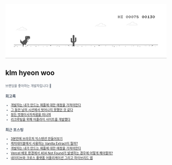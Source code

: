 
<div align="center">
  
![dino.gif](./dino.gif)

</div>

## klm hyeon woo

<span style="color:#4E5968; font-size:10px;">
브랜딩을 좋아하는 개발자입니다 🦄

### 회고록
- [개발자는 내가 만드는 제품에 대한 애정을 가져야한다](https://klmhyeonwooo.tistory.com/122)<br>
- [그 동안 남의 시선에서 벗어나지 못했던 것 같다](https://klmhyeonwooo.tistory.com/65)<br>
- [정든 멋쟁이사자처럼을 떠나며](https://klmhyeonwooo.tistory.com/89)<br>
- [리크루팅을 위해 어플라이 사이트를 개발했다](https://klmhyeonwooo.tistory.com/74)<br>

### 최근 포스팅
- [3분만에 브라우저 익스텐션 만들어보기](https://klmhyeonwooo.tistory.com/126)<br>
- [캐치테이블에서 사용하는 Vanilla Extract이 뭘까?](https://klmhyeonwooo.tistory.com/124)<br>
- [개발자는 내가 만드는 제품에 대한 애정을 가져야한다](https://klmhyeonwooo.tistory.com/122)<br>
- [Vercel 배포 환경에서 404 Not Found가 발생하는 경우에 어떻게 해야할까?](https://klmhyeonwooo.tistory.com/121)<br>
- [네이티브와 크로스 플랫폼 어플리케이션 그리고 하이브리드 앱](https://klmhyeonwooo.tistory.com/120)<br>
